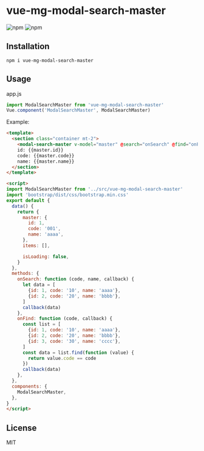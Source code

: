 # vue-mg-modal-search-master

![npm](https://img.shields.io/npm/v/vue-mg-modal-search-master)
![npm](https://img.shields.io/npm/dm/vue-mg-modal-search-master)

## Installation

```
npm i vue-mg-modal-search-master
```

## Usage

app.js

```javascript
import ModalSearchMaster from 'vue-mg-modal-search-master'
Vue.component('ModalSearchMaster', ModalSearchMaster)
```

Example:

```html
<template>
  <section class="container mt-2">
    <modal-search-master v-model="master" @search="onSearch" @find="onFind"/>
    id: {{master.id}}
    code: {{master.code}}
    name: {{master.name}}
  </section>
</template>

<script>
import ModalSearchMaster from '../src/vue-mg-modal-search-master'
import 'bootstrap/dist/css/bootstrap.min.css'
export default {
  data() {
    return {
      master: {
        id: 1,
        code: '001',
        name: 'aaaa',
      },
      items: [],

      isLoading: false,
    }
  },
  methods: {
    onSearch: function (code, name, callback) {
      let data = [
        {id: 1, code: '10', name: 'aaaa'},
        {id: 2, code: '20', name: 'bbbb'},
      ]
      callback(data)
    },
    onFind: function (code, callback) {
      const list = [
        {id: 1, code: '10', name: 'aaaa'},
        {id: 2, code: '20', name: 'bbbb'},
        {id: 3, code: '30', name: 'cccc'},
      ]
      const data = list.find(function (value) {
        return value.code == code
      })
      callback(data)
    },
  },
  components: {
    ModalSearchMaster,
  },  
}
</script>
```

## License

MIT
